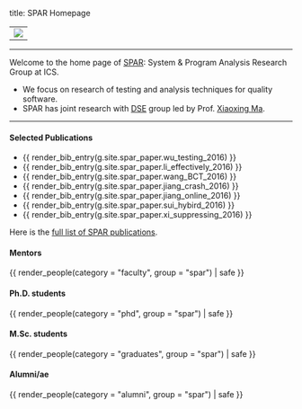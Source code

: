 title: SPAR Homepage

<table width="100%">
<tr>
<td align="center">
<img src="/spar/img/logo_large.png"></img>
</td>
</tr>
</table>

---

Welcome to the home page of [SPAR](/spar): System & Program Analysis Research Group at ICS.

* We focus on research of testing and analysis techniques for quality software.
* SPAR has joint research with [DSE](/dse) group led by Prof. [Xiaoxing Ma](/people/xiaoxingma/).

---

#### Selected Publications  

* {{ render_bib_entry(g.site.spar_paper.wu_testing_2016) }}
* {{ render_bib_entry(g.site.spar_paper.li_effectively_2016) }}
* {{ render_bib_entry(g.site.spar_paper.wang_BCT_2016) }}
* {{ render_bib_entry(g.site.spar_paper.jiang_crash_2016) }}
* {{ render_bib_entry(g.site.spar_paper.jiang_online_2016) }}
* {{ render_bib_entry(g.site.spar_paper.sui_hybird_2016) }}
* {{ render_bib_entry(g.site.spar_paper.xi_suppressing_2016) }}

Here is the [full list of SPAR publications](pubs.html).

#### Mentors
{{ render_people(category = "faculty", group = "spar") | safe }}
#### Ph.D. students
{{ render_people(category = "phd", group = "spar") | safe }}
#### M.Sc. students
{{ render_people(category = "graduates", group = "spar") | safe }}
#### Alumni/ae
{{ render_people(category = "alumni", group = "spar") | safe }}
